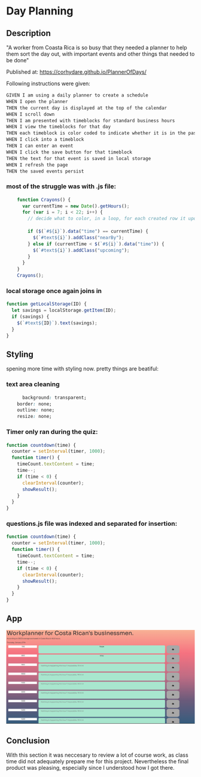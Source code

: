# Day Planning

## Description

"A worker from Coasta Rica is so busy that they needed a planner to help them sort the day out, with important events and other things that needed to be done"

Published at: https://corhydare.github.io/PlannerOfDays/

Following instructions were given:

```md
GIVEN I am using a daily planner to create a schedule
WHEN I open the planner
THEN the current day is displayed at the top of the calendar
WHEN I scroll down
THEN I am presented with timeblocks for standard business hours
WHEN I view the timeblocks for that day
THEN each timeblock is color coded to indicate whether it is in the past, present, or future
WHEN I click into a timeblock
THEN I can enter an event
WHEN I click the save button for that timeblock
THEN the text for that event is saved in local storage
WHEN I refresh the page
THEN the saved events persist
```

### most of the struggle was with .js file:

```javascript
    function Crayons() {
      var currentTime = new Date().getHours();
      for (var i = 7; i < 22; i++) {
        // decide what to color, in a loop, for each created row it updates the time and color.

        if ($(`#${i}`).data("time") == currentTime) {
          $(`#text${i}`).addClass("nearBy");
        } else if (currentTime < $(`#${i}`).data("time")) {
          $(`#text${i}`).addClass("upcoming");
        }
      }
    }
    Crayons();
```

### local storage once again joins in

```javascript
function getLocalStorage(ID) {
  let savings = localStorage.getItem(ID);
  if (savings) {
    $(`#text${ID}`).text(savings);
  }
}
```

## Styling

spening more time with styling now. pretty things are beatiful:

### text area cleaning

```css
      background: transparent;
    border: none;
    outline: none;
    resize: none;
```

### Timer only ran during the quiz:

```javascript
function countdown(time) {
  counter = setInterval(timer, 1000);
  function timer() {
    timeCount.textContent = time;
    time--;
    if (time < 0) {
      clearInterval(counter);
      showResult();
    }
  }
}
```

### questions.js file was indexed and separated for insertion:

```javascript
function countdown(time) {
  counter = setInterval(timer, 1000);
  function timer() {
    timeCount.textContent = time;
    time--;
    if (time < 0) {
      clearInterval(counter);
      showResult();
    }
  }
}
```
## App

![Quiz is progress](screen.png)

## Conclusion

With this section it was neccesary to review a lot of course work, as class time did not adequately prepare me for this project.
Nevertheless the final product was pleasing, especially since I understood how I got there.
